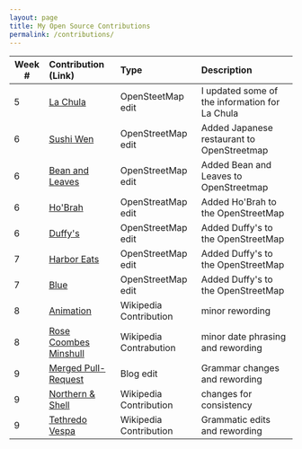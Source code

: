 ```yaml
---
layout: page
title: My Open Source Contributions
permalink: /contributions/
---
```





<!--
The first column, Contribution, must be a hyperlink to the actual contribution,
such as the Wikipedia edit or pull request, etc., with a suitable name.
Type of the contribution should be "Wikipedia edit", "OpenStreet Map feature",
"Project Documentation", "Project Code", "Blog Edit", etc.

The Description should include a brief summary of what you did.

Replace the first row below with your contribution and add new ones below it
following the same syntax.

-->



| Week #       | Contribution (Link)  | Type  | Description |
|---|:---|:---|:---|
|  5   | [La Chula](https://www.openstreetmap.org/changeset/81463055) | OpenSteetMap edit| I updated some of the information for La Chula | 
|  6   |   [Sushi Wen](https://www.openstreetmap.org/changeset/81934308)  | OpenStreetMap edit | Added Japanese restaurant to OpenStreetmap |
| 6    |  [Bean and Leaves](https://www.openstreetmap.org/changeset/81935117)  | OpenStreetMap edit | Added Bean and Leaves to OpenStreetmap | 
| 6    |  [Ho'Brah](https://www.openstreetmap.org/changeset/81935876)  | OpenStreatMap edit | Added Ho'Brah to the OpenStreetMap|
| 6    | [Duffy's](https://www.openstreetmap.org/changeset/81936241)   | OpenStreetMap edit | Added Duffy's to the OpenStreetMap|
| 7    | [Harbor Eats](https://www.openstreetmap.org/changeset/82224206#map=19/40.64302/-74.10362)| OpenStreetMap edit | Added Duffy's to the OpenStreetMap|
| 7    | [Blue](https://www.openstreetmap.org/changeset/82234095)| OpenStreetMap edit | Added Duffy's to the OpenStreetMap|
| 8    | [Animation](https://en.wikipedia.org/w/index.php?title=Animation&action=history)| Wikipedia Contribution | minor rewording |
| 8    | [Rose Coombes Minshull](https://en.wikipedia.org/w/index.php?title=Rose_Coombes_Minshull&action=history)| Wikipedia Contrabution| minor date phrasing and rewording |
| 9    | [Merged Pull-Request](https://github.com/hunter-college-ossd-spr-2020/ElijahCano33-weekly/pull/3)| Blog edit | Grammar changes and rewording|
| 9    | [Northern & Shell](https://en.wikipedia.org/w/index.php?title=Northern_%26_Shell&oldid=948593937)| Wikipedia Contribution| changes for consistency|
| 9    | [Tethredo Vespa](https://en.wikipedia.org/w/index.php?title=Tenthredo_vespa&oldid=948592340)| Wikipedia Contribution | Grammatic edits and rewording|
